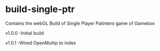 # build-single-ptr
Contains the webGL Build of Single Player Patintero game of Gamebox


v1.0.0
-Initial build

v1.0.1
-Wired OpenMultip to index
